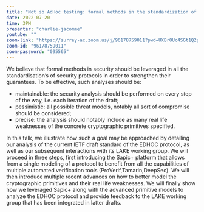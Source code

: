 ```yaml
---
title: "Not so AdHoc testing: formal methods in the standardization of the EDHOC protocol"
date: 2022-07-20
time: 3PM
presenter: "charlie-jacomme"
youtube: ""
zoom-link: "https://surrey-ac.zoom.us/j/96178759011?pwd=UXBrOUc4SGt1Q2pnTUpoMEpvOXVzQT09"
zoom-id: "96178759011"
zoom-password: "095565"
---
```


We believe that formal methods in security should be leveraged in all the standardisation’s of security protocols in order to strengthen their guarantees. To be effective, such analyses should be:
- maintainable: the security analysis should be performed on every step of the way, i.e. each iteration of the draft;
- pessimistic: all possible threat models, notably all sort of compromise should be considered;
- precise: the analysis should notably include as many real life weaknesses of the concrete cryptographic primitives specified.

In this talk, we illustrate how such a goal may be approached by detailing our analysis of the current IETF draft standard of the EDHOC protocol, as well as our subsequent interactions with its LAKE working group.
We will proceed in three steps, first introducing the Sapic+ platform that allows from a single modeling of a protocol to benefit from all the capabilities of multiple automated verification tools (ProVerif,Tamarin,DeepSec). We will then introduce multiple recent advances on how to better model the cryptographic primitives and their real life weaknesses. We will finally show how we leveraged Sapic+ along with the advanced primitive models to analyze the EDHOC protocol and provide feedback to the LAKE working group that has been integrated in latter drafts.
